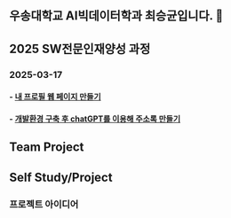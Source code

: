 ## 우송대학교 AI빅데이터학과 최승균입니다. 👋

<!--
**Cov4w/Cov4w** is a ✨ _special_ ✨ repository because its `README.md` (this file) appears on your GitHub profile.

Here are some ideas to get you started:

- 🔭 I’m currently working on ...
- 🌱 I’m currently learning ...
- 👯 I’m looking to collaborate on ...
- 🤔 I’m looking for help with ...
- 💬 Ask me about ...
- 📫 How to reach me: ...
- 😄 Pronouns: ...
- ⚡ Fun fact: ...
-->
## 2025 SW전문인재양성 과정
### 2025-03-17
#### - [내 프로필 웹 페이지 만들기](https://cov4w.github.io/2025_AI_web01/)
#### - [개발환경 구축 후 chatGPT를 이용해 주소록 만들기](https://github.com/Cov4w/installationPython)


## Team Project

## Self Study/Project
### 프로젝트 아이디어
